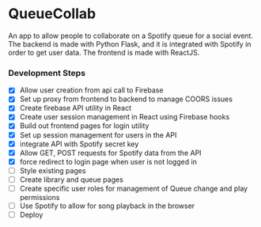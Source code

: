 # QueueCollab
An app to allow people to collaborate on a Spotify queue for a social event.
The backend is made with Python Flask, and it is integrated with Spotify in order to get user data. The frontend is made with ReactJS.

### Development Steps

- [X] Allow user creation from api call to Firebase
- [X] Set up proxy from frontend to backend to manage COORS issues
- [X] Create firebase API utility in React
- [X] Create user session management in React using Firebase hooks
- [X] Build out frontend pages for login utility
- [X] Set up session management for users in the API
- [X] integrate API with Spotify secret key
- [X] Allow GET, POST requests for Spotify data from the API
- [X] force redirect to login page when user is not logged in
- [ ] Style existing pages
- [ ] Create library and queue pages
- [ ] Create specific user roles for management of Queue change and play permissions
- [ ] Use Spotify to allow for song playback in the browser
- [ ] Deploy
